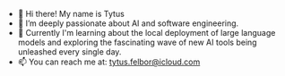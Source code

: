 - 👋 Hi there! My name is Tytus
- 👀 I’m deeply passionate about AI and software engineering. 
- 🌱 Currently I'm learning about the local deployment of large language models and exploring the fascinating wave of new AI tools being unleashed every single day. 
- 📫 You can reach me at: tytus.felbor@icloud.com

<!---
TFelbor/TFelbor is a ✨ special ✨ repository because its `README.md` (this file) appears on your GitHub profile.
You can click the Preview link to take a look at your changes.
--->
